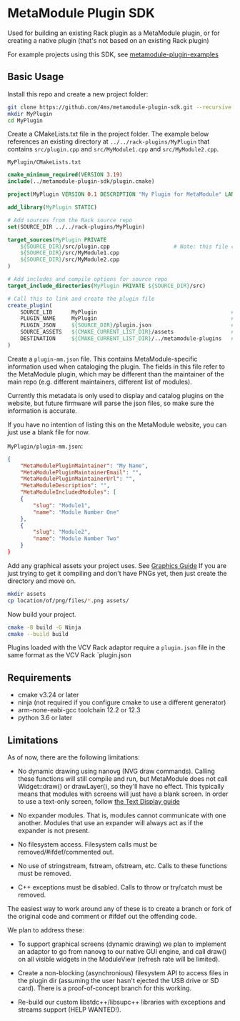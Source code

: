 # MetaModule Plugin SDK

Used for building an existing Rack plugin as a MetaModule plugin, or for
creating a native plugin (that's not based on an existing Rack plugin)

For example projects using this SDK, see [metamodule-plugin-examples](https://github.com/4ms/metamodule-plugin-examples)

## Basic Usage

Install this repo and create a new project folder:

```bash
git clone https://github.com/4ms/metamodule-plugin-sdk.git --recursive
mkdir MyPlugin
cd MyPlugin
```

Create a CMakeLists.txt file in the project folder. The example below references an existing directory
at `../../rack-plugins/MyPlugin` that contains `src/plugin.cpp` and
`src/MyModule1.cpp` and `src/MyModule2.cpp`.

`MyPlugin/CMakeLists.txt`
```cmake
cmake_minimum_required(VERSION 3.19)
include(../metamodule-plugin-sdk/plugin.cmake)

project(MyPlugin VERSION 0.1 DESCRIPTION "My Plugin for MetaModule" LANGUAGES C CXX ASM)

add_library(MyPlugin STATIC)

# Add sources from the Rack source repo
set(SOURCE_DIR ../../rack-plugins/MyPlugin)

target_sources(MyPlugin PRIVATE
    ${SOURCE_DIR}/src/plugin.cpp                    # Note: this file contains init(rack::Plugin*)
    ${SOURCE_DIR}/src/MyModule1.cpp
    ${SOURCE_DIR}/src/MyModule2.cpp
)

# Add includes and compile options for source repo
target_include_directories(MyPlugin PRIVATE ${SOURCE_DIR}/src)

# Call this to link and create the plugin file
create_plugin(
    SOURCE_LIB      MyPlugin                                          # The cmake target name (defined in add_target)
    PLUGIN_NAME     MyPlugin                                          # This must match the brand "slug" used in VCV Rack
    PLUGIN_JSON     ${SOURCE_DIR}/plugin.json                         # Path to the plugin.json file used by VCV Rack
    SOURCE_ASSETS   ${CMAKE_CURRENT_LIST_DIR}/assets                  # Path to the assets/ dir containing the PNGs
    DESTINATION     ${CMAKE_CURRENT_LIST_DIR}/../metamodule-plugins   # Path to where you want the plugin file output
)
```

Create a `plugin-mm.json` file.
This contains MetaModule-specific information used when cataloging the plugin.
The fields in this file refer to the MetaModule plugin, which may be different
than the maintainer of the main repo (e.g. different maintainers, different
list of modules).

Currently this metadata is only used to display and catalog plugins on the website, 
but future firmware will parse the json files, so make sure the information is accurate.

If you have no intention of listing this on the MetaModule website, you can
just use a blank file for now.

`MyPlugin/plugin-mm.json`:
```json
{
	"MetaModulePluginMaintainer": "My Name",
	"MetaModulePluginMaintainerEmail": "",
	"MetaModulePluginMaintainerUrl": "",
	"MetaModuleDescription": "",
	"MetaModuleIncludedModules": [
	{
		"slug": "Module1",
		"name": "Module Number One"
	},
	{
		"slug": "Module2",
		"name": "Module Number Two"
	}
}
```

Add any graphical assets your project uses. See [Graphics Guide](docs/graphics.md)
If you are just trying to get it compiling and don't have PNGs yet, then just
create the directory and move on.

```bash
mkdir assets
cp location/of/png/files/*.png assets/
```

Now build your project.

```bash
cmake -B build -G Ninja
cmake --build build
```

Plugins loaded with the VCV Rack adaptor require a `plugin.json` file in the
same format as the VCV Rack `plugin.json

## Requirements

  - cmake v3.24 or later
  - ninja (not required if you configure cmake to use a different generator) 
  - arm-none-eabi-gcc toolchain 12.2 or 12.3
  - python 3.6 or later

## Limitations

As of now, there are the following limitations:

  - No dynamic drawing using nanovg (NVG draw commands). Calling these
    functions will still compile and run, but MetaModule does not call
    Widget::draw() or drawLayer(), so they'll have no effect. This typically
    means that modules with screens will just have a blank screen. In order
    to use a text-only screen, follow [the Text Display guide](docs/text-displays.md)

  - No expander modules. That is, modules cannot communicate with one another.
    Modules that use an expander will always act as if the expander is not
    present.

  - No filesystem access. Filesystem calls must be removed/#ifdef/commented out.

  - No use of stringstream, fstream, ofstream, etc. Calls to these functions must be removed.

  - C++ exceptions must be disabled. Calls to throw or try/catch must be removed.


The easiest way to work around any of these is to create a branch or fork of
the original code and comment or #ifdef out the offending code. 


We plan to address these:

  - To support graphical screens (dynamic drawing) we plan to implement an
    adaptor to go from nanovg to our native GUI engine, and call draw() on all
    visible widgets in the ModuleView (refresh rate will be limited).

  - Create a non-blocking (asynchronious) filesystem API to access files in the
    plugin dir (assuming the user hasn't ejected the USB drive or SD card). There is 
    a proof-of-concept branch for this working.

  - Re-build our custom libstdc++/libsupc++ libraries with exceptions and streams
    support (HELP WANTED!).


